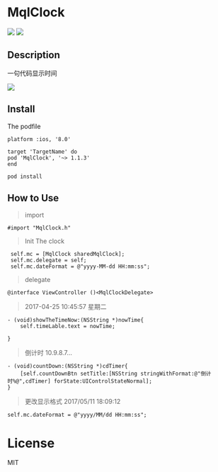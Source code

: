# MqlClock
![](https://img.shields.io/github/license/mashape/apistatus.svg)
![](https://img.shields.io/badge/pod-v1.1.3-yellowgreen.svg)


## Description

一句代码显示时间

![](http://o9rpnyegw.bkt.clouddn.com/MgKr6pkx4o.gif)

## Install
The podfile   

```
platform :ios, '8.0'

target 'TargetName' do
pod 'MqlClock', '~> 1.1.3'
end
```


```
pod install

```


## How to Use

>import   

```
#import "MqlClock.h"

```


>Init The clock  

```
 self.mc = [MqlClock sharedMqlClock];
 self.mc.delegate = self;
 self.mc.dateFormat = @"yyyy-MM-dd HH:mm:ss";

```

>delegate   

```
@interface ViewController ()<MqlClockDelegate>

```

>2017-04-25 10:45:57 星期二  

```
- (void)showTheTimeNow:(NSString *)nowTime{
    self.timeLable.text = nowTime;

}
```

>倒计时  10.9.8.7...

```
- (void)countDown:(NSString *)cdTimer{
    [self.countDownBtn setTitle:[NSString stringWithFormat:@"倒计时%@",cdTimer] forState:UIControlStateNormal];
}
```

>更改显示格式 2017/05/11 18:09:12  

```
self.mc.dateFormat = @"yyyy/MM/dd HH:mm:ss";
```

# License
MIT
